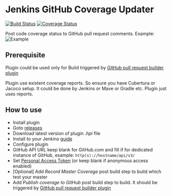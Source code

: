 # Jenkins GitHub Coverage Updater

[![Build Status](https://travis-ci.org/terma/jenkins-github-coverage-updater.svg?branch=master)](https://travis-ci.org/terma/jenkins-github-coverage-updater)
[![Coverage Status](https://coveralls.io/repos/github/terma/jenkins-github-coverage-updater/badge.svg?branch=master)](https://coveralls.io/github/terma/jenkins-github-coverage-updater?branch=master)



Post code coverage status to GitHub pull request comments. Example:
![Example](https://raw.githubusercontent.com/terma/jenkins-github-coverage-updater/master/screenshot.png)

## Prerequisite

Plugin could be used only for Build triggered by [GitHub pull request builder plugin](https://wiki.jenkins-ci.org/display/JENKINS/GitHub+pull+request+builder+plugin)

Plugin use existent coverage reports. So ensure you have Cubertura or Jacoco setup. It could be done by Jenkins or Mave or Gradle etc. Plugin just uses reports.

## How to use

* Install plugin
 * Goto [releases](https://github.com/terma/jenkins-github-coverage-updater/releases)
 * Download latest version of plugin *.hpi* file
 * Install to your Jenkins [guide](https://wiki.jenkins-ci.org/display/JENKINS/Plugins)
* Configure plugin
 * GitHub API URL keep blank for GitHub.com and fill if for dedicated instance of GitHub, example: ```http(s)://hostname/api/v3/```
 * Set [Personal Access Token](https://github.com/blog/1509-personal-api-tokens) (or keep blank if anonymous access enabled)
* [Optional] Add *Record Master Coverage* post build step to build which test your master
* Add *Publish coverage to GitHub* post build step to build. It should be triggered by [GitHub pull request builder plugin](https://wiki.jenkins-ci.org/display/JENKINS/GitHub+pull+request+builder+plugin)
